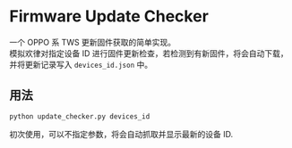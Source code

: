 # Firmware Update Checker

一个 OPPO 系 TWS 更新固件获取的简单实现。  
模拟欢律对指定设备 ID 进行固件更新检查，若检测到有新固件，将会自动下载，并将更新记录写入 `devices_id.json` 中。  

## 用法

```
python update_checker.py devices_id
```

初次使用，可以不指定参数，将会自动抓取并显示最新的设备 ID.
